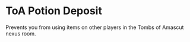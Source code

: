 # ToA Potion Deposit
Prevents you from using items on other players in the Tombs of Amascut nexus room.
